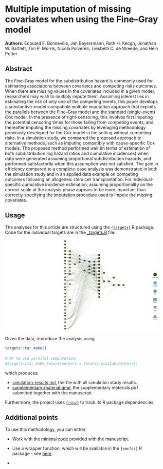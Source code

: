 # Multiple imputation of missing covariates when using the Fine&ndash;Gray model

**Authors**: Edouard F. Bonneville, Jan Beyersmann, Ruth H. Keogh, Jonathan W. Bartlett, Tim P. Morris, Nicola Polverelli, Liesbeth C. de Wreede, and Hein Putter

## Abstract

The Fine&ndash;Gray model for the subdistribution hazard is commonly used for estimating associations between covariates and competing risks outcomes. When there are missing values in the covariates included in a given model, researchers may wish to multiply impute them. Assuming interest lies in estimating the risk of only one of the competing events, this paper develops a substantive-model-compatible multiple imputation approach that exploits the parallels between the Fine&ndash;Gray model and the standard (single-event) Cox model. In the presence of right-censoring, this involves first imputing the potential censoring times for those failing from competing events, and thereafter imputing the missing covariates by leveraging methodology previously developed for the Cox model in the setting without competing risks. In a simulation study, we compared the proposed approach to alternative methods, such as imputing compatibly with cause-specific Cox models. The proposed method performed well (in terms of estimation of both subdistribution log hazard ratios and cumulative incidences) when data were generated assuming proportional subdistribution hazards, and performed satisfactorily when this assumption was not satisfied. The gain in efficiency compared to a complete-case analysis was demonstrated in both the simulation study and in an applied data example on competing outcomes following an allogeneic stem cell transplantation. For individual-specific cumulative incidence estimation, assuming proportionality on the correct scale at the analysis phase appears to be more important than correctly specifying the imputation procedure used to impute the missing covariates.

## Usage 

The analyses for this article are structured using the [`{targets}`](https://github.com/ropensci/targets) R package. Code for the individual targets are in the [_targets.R](./_targets.R) file.

![](analysis/targets-pipeline.png)

Given the data, reproduce the analysis using

``` r
targets::tar_make()

# Or to use parallel computation:
#targets::tar_make_future(workers = future::availableCores())
```

which produces: 

- [simulation-results.md](./analysis/simulation-results.md), the file with all simulation study results.
- [supplementary-material.qmd](./analysis/supplementary-material.qmd), the supplementary materials pdf submitted together with the manuscript.

Furthermore, the project uses [`{renv}`](https://rstudio.github.io/renv/articles/renv.html) to track its R package dependencies.

## Additional points

To use this methodology, you can either:

- Work with the [minimal code](https://github.com/survival-lumc/FineGrayCovarMI/blob/bc79b8a6496b22343da67996b2c3317f0d900b79/analysis/supplementary-material.qmd#L136) provided with the manuscript.
- Use a wrapper function, which will be available in the `{smcfcs}` R package - see [here](https://github.com/edbonneville/smcfcs/blob/finegray/R/smcfcs.finegray.R).

- 

